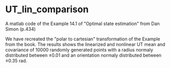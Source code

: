 # UT_lin_comparison
A matlab code of the Example 14.1 of "Optimal state estimation" from Dan Simon (p.434)

We have recreated the "polar to cartesian" transformation of the Example from the book.
The results shows the linearized and nonlinear UT mean and covariance of 10000 randomly generated points with a radius normaly distributed between ±0.01
and an orientation normaly distributed between ±0.35 rad.
